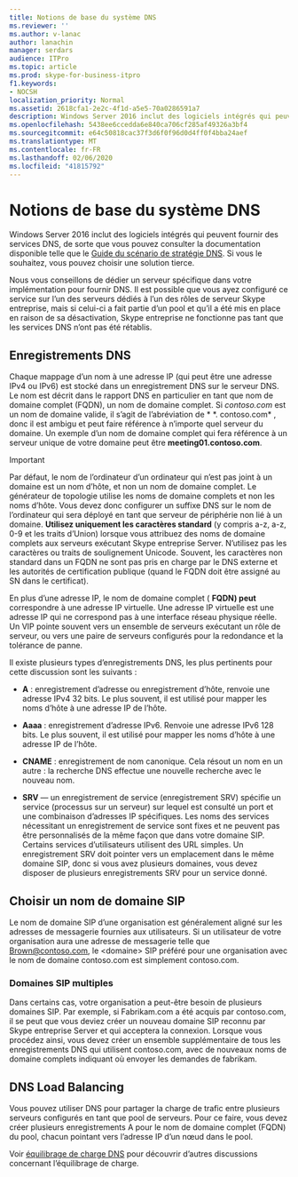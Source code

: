 ```yaml
---
title: Notions de base du système DNS
ms.reviewer: ''
ms.author: v-lanac
author: lanachin
manager: serdars
audience: ITPro
ms.topic: article
ms.prod: skype-for-business-itpro
f1.keywords:
- NOCSH
localization_priority: Normal
ms.assetid: 2618cfa1-2e2c-4f1d-a5e5-70a0286591a7
description: Windows Server 2016 inclut des logiciels intégrés qui peuvent fournir des services DNS, de sorte que vous pouvez consulter la documentation disponible telle que le Guide du scénario de stratégie DNS. Si vous le souhaitez, vous pouvez choisir une solution tierce.
ms.openlocfilehash: 5438ee6ccedda6e840ca706cf285af49326a3bf4
ms.sourcegitcommit: e64c50818cac37f3d6f0f96d0d4ff0f4bba24aef
ms.translationtype: MT
ms.contentlocale: fr-FR
ms.lasthandoff: 02/06/2020
ms.locfileid: "41815792"
---
```

# <a name="dns-basics"></a>Notions de base du système DNS
 
Windows Server 2016 inclut des logiciels intégrés qui peuvent fournir des services DNS, de sorte que vous pouvez consulter la documentation disponible telle que le [Guide du scénario de stratégie DNS](https://docs.microsoft.com/windows-server/networking/dns/deploy/dns-policy-scenario-guide). Si vous le souhaitez, vous pouvez choisir une solution tierce.
  
Nous vous conseillons de dédier un serveur spécifique dans votre implémentation pour fournir DNS. Il est possible que vous ayez configuré ce service sur l’un des serveurs dédiés à l’un des rôles de serveur Skype entreprise, mais si celui-ci a fait partie d’un pool et qu’il a été mis en place en raison de sa désactivation, Skype entreprise ne fonctionne pas tant que les services DNS n’ont pas été rétablis.
  
## <a name="dns-records"></a>Enregistrements DNS

Chaque mappage d’un nom à une adresse IP (qui peut être une adresse IPv4 ou IPv6) est stocké dans un enregistrement DNS sur le serveur DNS. Le nom est décrit dans le rapport DNS en particulier en tant que nom de domaine complet (FQDN), un nom de domaine complet. Si *contoso.com* est un nom de domaine valide, il s’agit de l’abréviation de * \*. contoso.com* , donc il est ambigu et peut faire référence à n’importe quel serveur du domaine. Un exemple d’un nom de domaine complet qui fera référence à un serveur unique de votre domaine peut être **meeting01.contoso.com**.
  
> [!IMPORTANT]
> Par défaut, le nom de l’ordinateur d’un ordinateur qui n’est pas joint à un domaine est un nom d’hôte, et non un nom de domaine complet. Le générateur de topologie utilise les noms de domaine complets et non les noms d’hôte. Vous devez donc configurer un suffixe DNS sur le nom de l’ordinateur qui sera déployé en tant que serveur de périphérie non lié à un domaine. **Utilisez uniquement les caractères standard** (y compris a-z, a-z, 0-9 et les traits d’Union) lorsque vous attribuez des noms de domaine complets aux serveurs exécutant Skype entreprise Server. N’utilisez pas les caractères ou traits de soulignement Unicode. Souvent, les caractères non standard dans un FQDN ne sont pas pris en charge par le DNS externe et les autorités de certification publique (quand le FQDN doit être assigné au SN dans le certificat).
  
En plus d’une adresse IP, le nom de domaine complet ( **FQDN) peut** correspondre à une adresse IP virtuelle. Une adresse IP virtuelle est une adresse IP qui ne correspond pas à une interface réseau physique réelle. Un VIP pointe souvent vers un ensemble de serveurs exécutant un rôle de serveur, ou vers une paire de serveurs configurés pour la redondance et la tolérance de panne.
  
Il existe plusieurs types d’enregistrements DNS, les plus pertinents pour cette discussion sont les suivants : 
  
- **A** : enregistrement d’adresse ou enregistrement d’hôte, renvoie une adresse IPv4 32 bits. Le plus souvent, il est utilisé pour mapper les noms d’hôte à une adresse IP de l’hôte.
    
- **Aaaa** : enregistrement d’adresse IPv6. Renvoie une adresse IPv6 128 bits. Le plus souvent, il est utilisé pour mapper les noms d’hôte à une adresse IP de l’hôte.
    
- **CNAME** : enregistrement de nom canonique. Cela résout un nom en un autre : la recherche DNS effectue une nouvelle recherche avec le nouveau nom.
    
- **SRV** — un enregistrement de service (enregistrement SRV) spécifie un service (processus sur un serveur) sur lequel est consulté un port et une combinaison d’adresses IP spécifiques. Les noms des services nécessitant un enregistrement de service sont fixes et ne peuvent pas être personnalisés de la même façon que dans votre domaine SIP. Certains services d’utilisateurs utilisent des URL simples. Un enregistrement SRV doit pointer vers un emplacement dans le même domaine SIP, donc si vous avez plusieurs domaines, vous devez disposer de plusieurs enregistrements SRV pour un service donné.
    
## <a name="how-to-choose-a-sip-domain-name"></a>Choisir un nom de domaine SIP
<a name="BK_NameSIP"> </a>

Le nom de domaine SIP d’une organisation est généralement aligné sur les adresses de messagerie fournies aux utilisateurs. Si un utilisateur de votre organisation aura une adresse de messagerie telle que Brown@contoso.com, le \<domaine\> SIP préféré pour une organisation avec le nom de domaine contoso.com est simplement contoso.com.
  
### <a name="multiple-sip-domains"></a>Domaines SIP multiples

 Dans certains cas, votre organisation a peut-être besoin de plusieurs domaines SIP. Par exemple, si Fabrikam.com a été acquis par contoso.com, il se peut que vous deviez créer un nouveau domaine SIP reconnu par Skype entreprise Server et qui acceptera la connexion. Lorsque vous procédez ainsi, vous devez créer un ensemble supplémentaire de tous les enregistrements DNS qui utilisent contoso.com, avec de nouveaux noms de domaine complets indiquant où envoyer les demandes de fabrikam.
  
## <a name="dns-load-balancing"></a>DNS Load Balancing
<a name="BK_NameSIP"> </a>

Vous pouvez utiliser DNS pour partager la charge de trafic entre plusieurs serveurs configurés en tant que pool de serveurs. Pour ce faire, vous devez créer plusieurs enregistrements A pour le nom de domaine complet (FQDN) du pool, chacun pointant vers l’adresse IP d’un nœud dans le pool.
  
Voir [équilibrage de charge DNS](../../plan-your-deployment/edge-server-deployments/advanced-edge-server-dns.md#DNSLB) pour découvrir d’autres discussions concernant l’équilibrage de charge.
  

